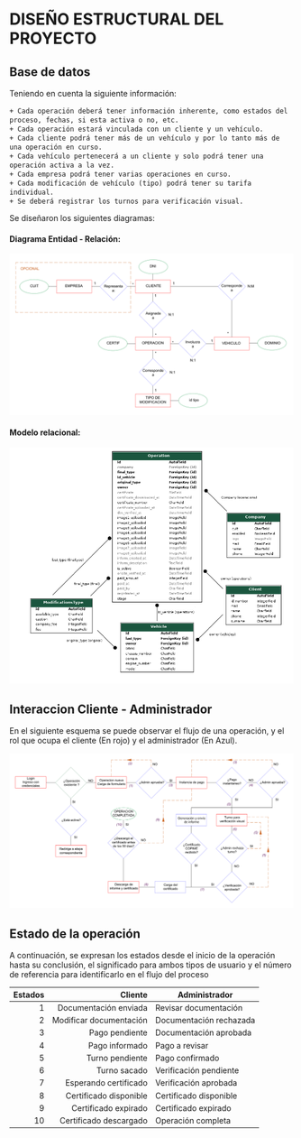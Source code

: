 # DISEÑO ESTRUCTURAL DEL PROYECTO

## Base de datos

Teniendo en cuenta la siguiente información:

 	+ Cada operación deberá tener información inherente, como estados del proceso, fechas, si esta activa o no, etc.
 	+ Cada operación estará vinculada con un cliente y un vehículo.
 	+ Cada cliente podrá tener más de un vehículo y por lo tanto más de una operación en curso.
 	+ Cada vehículo pertenecerá a un cliente y solo podrá tener una operación activa a la vez.
 	+ Cada empresa podrá tener varias operaciones en curso.
 	+ Cada modificación de vehículo (tipo) podrá tener su tarifa individual.
 	+ Se deberá registrar los turnos para verificación visual.

Se diseñaron los siguientes diagramas:

#### Diagrama Entidad - Relación:

<img src="https://github.com/MrHolmes19/certification-system/blob/main/doc/diagrams/diag-entidad-relacion.png?raw=true" width="800">

#### Modelo relacional:

<img src="https://github.com/MrHolmes19/certification-system/blob/main/doc/diagrams/modelo-relacional.png?raw=true" width="800">


## Interaccion Cliente - Administrador

En el siguiente esquema se puede observar el flujo de una operación, y el rol que ocupa el cliente (En rojo) y el administrador (En Azul).

<img src="https://github.com/MrHolmes19/certification-system/blob/main/doc/diagrams/diag-flujo-de-proceso.png?raw=true" width="800">


## Estado de la operación

A continuación, se expresan los estados desde el inicio de la operación hasta su conclusión, el significado para ambos tipos de usuario y el número de referencia para identificarlo en el flujo del proceso

|Estados |Cliente |Administrador|
| -------------: | -------------: |------------- |
|1	|Documentación enviada	|Revisar documentación|
|2	|Modificar documentación	|Documentación rechazada|
|3	|Pago pendiente	|Documentación aprobada|
|4	|Pago informado	|Pago a revisar|
|5	|Turno pendiente	|Pago confirmado|
|6	|Turno sacado	|Verificación pendiente|
|7	|Esperando certificado	|Verificación aprobada|
|8	|Certificado disponible	|Certificado disponible|
|9	|Certificado expirado	|Certificado expirado|
|10	|Certificado descargado	|Operación completa|
